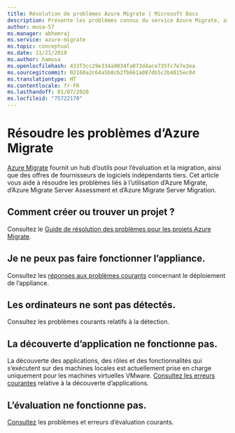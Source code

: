 ```yaml
---
title: Résolution de problèmes Azure Migrate | Microsoft Docs
description: Présente les problèmes connus du service Azure Migrate, ainsi que des conseils de dépannage pour les erreurs courantes.
author: musa-57
ms.manager: abhemraj
ms.service: azure-migrate
ms.topic: conceptual
ms.date: 11/21/2019
ms.author: hamusa
ms.openlocfilehash: 433f3cc29e334a9034fa073d4ace735fc7e7e3ea
ms.sourcegitcommit: 02160a2c64a5b8cb2fb661a087db5c2b4815ec04
ms.translationtype: HT
ms.contentlocale: fr-FR
ms.lasthandoff: 01/07/2020
ms.locfileid: "75722170"
---
```

# <a name="troubleshoot-azure-migrate"></a>Résoudre les problèmes d’Azure Migrate

[Azure Migrate](migrate-services-overview.md) fournit un hub d’outils pour l’évaluation et la migration, ainsi que des offres de fournisseurs de logiciels indépendants tiers. Cet article vous aide à résoudre les problèmes liés à l’utilisation d’Azure Migrate, d’Azure Migrate Server Assessment et d’Azure Migrate Server Migration.

## <a name="how-do-i-create-or-find-a-project"></a>Comment créer ou trouver un projet ?

Consultez le [Guide de résolution des problèmes pour les projets Azure Migrate](troubleshoot-project.md).

## <a name="i-cant-get-the-appliance-working"></a>Je ne peux pas faire fonctionner l’appliance.

Consultez les [réponses aux problèmes courants](troubleshoot-appliance-discovery.md) concernant le déploiement de l’appliance.

## <a name="machines-arent-discovered"></a>Les ordinateurs ne sont pas détectés.

Consultez les problèmes courants relatifs à la détection.

## <a name="app-discovery-isnt-working"></a>La découverte d’application ne fonctionne pas.

La découverte des applications, des rôles et des fonctionnalités qui s’exécutent sur des machines locales est actuellement prise en charge uniquement pour les machines virtuelles VMware. [Consultez les erreurs courantes](troubleshoot-appliance-discovery.md#common-app-discovery-errors) relative à la découverte d’applications.

## <a name="assessment-isnt-working"></a>L’évaluation ne fonctionne pas.

[Consultez](troubleshoot-assessment.md) les problèmes et erreurs d’évaluation courants.
